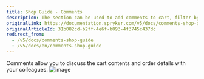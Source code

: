 ```yaml
---
title: Shop Guide - Comments
description: The section can be used to add comments to cart, filter by tags, or discuss order details with colleagues.
originalLink: https://documentation.spryker.com/v5/docs/comments-shop-guide
originalArticleId: 31b082cd-b2ff-4e6f-b093-4f3745c437dc
redirect_from:
  - /v5/docs/comments-shop-guide
  - /v5/docs/en/comments-shop-guide
---
```


Comments allow you to discuss the cart contents and order details with your colleagues.
![image](https://spryker.s3.eu-central-1.amazonaws.com/docs/User+Guides/Shop+User+Guides/Comments/comments-gif.gif) 

